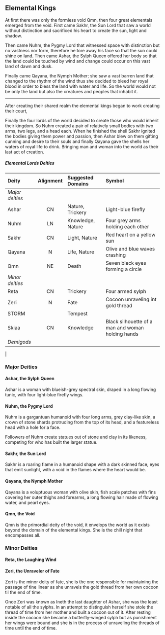 ## Elemental Kings
At first there was only the formless void Qmn, then four great elementals emerged from the void. First came Sakhr, the Sun Lord that saw a world without distinction and sacrificed his heart to create the sun, light and shadow.

Then came Nuhm, the Pygmy Lord that witnessed space with distinction but no vastness nor form, therefore he tore away his face so that the sun could shine on land. Then came Ashar, the Sylph Queen offered her body so that the land could be touched by wind and change could occur on this vast land of dawn and dusk.

Finally came Qayana, the Nymph Mother; she saw a vast barren land that changed to the rhythm of the wind thus she decided to bleed her royal blood in order to bless the land with water and life. So the world would not be only the land but also the creatures and peoples that inhabit it.
___
After creating their shared realm the elemental kings began to work creating their court,

Finally the four lords of the world decided to create those who would inherit their kingdom. So Nuhm created a pair of relatively small bodies with two arms, two legs, and a head each. When he finished the shell Sakhr ignited the bodies giving them power and passion, then Ashar blew on them gifting cunning and desire to their souls and finally Qayana gave the shells her waters of royal life to drink. Bringing man and woman into the world as their last act of creation.


<div class='wide'>

##### Elemental Lords Deities
| Deity         | Alignment | Suggested Domains      | Symbol                                            |
|:--------------|:--:|:------------------------------|:--------------------------------------------------|
|*Major deities*|    |                               |                                                   |
| Ashar         | CN | Nature, Trickery              | Light-blue firefly                                |
| Nuhm          | LN | Knowledge, Nature             | Four grey arms holding each other                 |
| Sakhr         | CN | Light, Nature                 | Red heart on a yellow sun                         |
| Qayana        |  N | Life, Nature                  | Olive and blue waves crashing                     |
| Qmn           | NE | Death                         | Seven black eyes forming a circle                 |
|*Minor deities*|    |                               |                                                   |
| Reta          | CN | Trickery                      | Four armed sylph                                  |
| Zeri          |  N | Fate                          | Cocoon unraveling int gold thread                 |
| STORM         |    | Tempest
| Skiaa         | CN | Knowledge                     | Black silhouette of a man and woman holding hands |
|*Demigods*     |    |                               |                                                   |
|

</div>

### Major Deities

#### Ashar, the Sylph Queen
Ashar is a woman with blueish-grey spectral skin, draped in a long flowing tunic, with four light-blue firefly wings. 


#### Nuhm, the Pygmy Lord
Nuhm is a gargantuan humanoid with four long arms, grey clay-like skin, a crown of stone shards protruding from the top of its head, and a featureless head with a hole for a face.

Followers of Nuhm create statues out of stone and clay in its likeness, competing for who has built the larger statue.


#### Sakhr, the Sun Lord
Sakhr is a roaring flame in a humanoid shape with a dark skinned face, eyes that emit sunlight, with a void in the flames where the heart would be.


#### Qayana, the Nymph Mother
Qayana is a voluptuous woman with olive skin, fish scale patches with fins covering her outer thighs and forearms, a long flowing hair made of flowing water, and pearl eyes.


#### Qmn, the Void
Qmn is the primordial deity of the void, it envelops the world as it exists beyond the domain of the elemental kings. She is the chill night that encompasses all.


### Minor Deities

#### Reta, the Laughing Wind


#### Zeri, the Unraveler of Fate
Zeri is the minor deity of fate, she is the one responsible for maintaining the passage of tine linear as she unravels the gold thread from her own cocoon til the end of time.

Once Zeri was known as Ineth the last daughter of Ashar, she was the least notable of all the sylphs. In an attempt to distinguish herself she stole the thread of time from her mother and built a cocoon out of it. After resting inside the cocoon she became a butterfly-winged sylph but as punishment her wings were bound and she is in the process of unraveling the threads of time until the end of time.